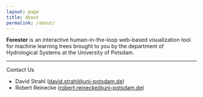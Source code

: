 ```yaml
---
layout: page
title: About
permalink: /about/
---
```


__Forester__ is an interactive human-in-the-loop web-based visualization tool for machine learning trees brought to you by the department of Hydrological Systems at the University of Potsdam.


---
Contact Us
* David Strahl ([david.strahl@uni-potsdam.de]((mailto:david.strahl@uni-potsdam.de)))
* Robert Reinecke ([robert.reinecke@uni-potsdam.de]((mailto:robert.reinecke@uni-potsdam.de)))


